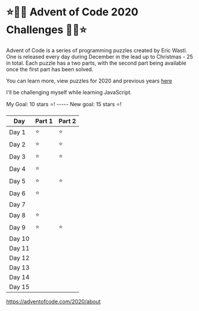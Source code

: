 # ⭐🎄🎅 Advent of Code 2020 Challenges 🎅🎄⭐

Advent of Code is a series of programming puzzles created by Eric Wastl. One is released every day during December in the lead up to Christmas - 25 in total. Each puzzle has a two parts, with the second part being available once the first part has been solved.

You can learn more, view puzzles for 2020 and previous years [here](https://adventofcode.com/2020/about)

I'll be challenging myself while learning JavaScript.

My Goal: 10 stars :star:! ----- New goal: 15 stars :star:!

Day | Part 1 | Part 2
----- | ------ | --------- |
Day 1 | ⭐ |  ⭐
Day 2 | ⭐ |  ⭐
Day 3 | ⭐ |  ⭐
Day 4 | ⭐ |
Day 5 | ⭐ | ⭐
Day 6 | ⭐ |
Day 7 |  |
Day 8 | ⭐ |
Day 9 | ⭐ | ⭐
Day 10 |  | 
Day 11 |  | 
Day 12 |  | 
Day 13 |  | 
Day 14 |  | 
Day 15 |  | 


https://adventofcode.com/2020/about
